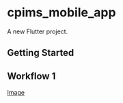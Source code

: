 # cpims_mobile_app

A new Flutter project.

## Getting Started

## Workflow 1

[Image](https://telegra.ph/file/3deb755dd9766ce9aeda1.png)
